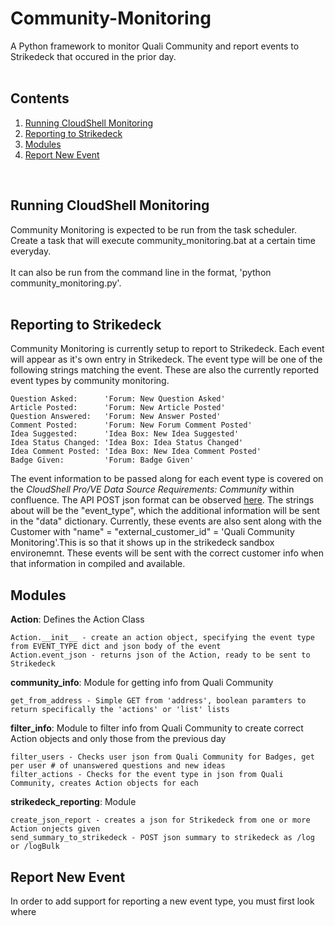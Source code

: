 # Community-Monitoring

A Python framework to monitor Quali Community and report events to Strikedeck that occured in the prior day. <br /><br />


## Contents
1. [Running CloudShell Monitoring](#running)
2. [Reporting to Strikedeck](#reporting)
3. [Modules](#modules)
4. [Report New Event](#report)
<br />


<a name="running"></a>
## Running CloudShell Monitoring

Community Monitoring is expected to be run from the task scheduler. Create a task that will execute community_monitoring.bat at a certain time everyday. <br /><br />
It can also be run from the command line in the format, 'python community_monitoring.py'.
<br /><br />


<a name="reporting"></a>
## Reporting to Strikedeck

Community Monitoring is currently setup to report to Strikedeck. Each event will appear as it's own entry in Strikedeck. The event type will be one of the following strings matching the event. These are also the currently reported event types by community monitoring.

    Question Asked:      'Forum: New Question Asked'
    Article Posted:      'Forum: New Article Posted'
    Question Answered:   'Forum: New Answer Posted'
    Comment Posted:      'Forum: New Forum Comment Posted'
    Idea Suggested:      'Idea Box: New Idea Suggested'
    Idea Status Changed: 'Idea Box: Idea Status Changed'
    Idea Comment Posted: 'Idea Box: New Idea Comment Posted'
    Badge Given:         'Forum: Badge Given'

The event information to be passed along for each event type is covered on the *CloudShell Pro/VE Data Source Requirements: Community* within confluence. The API POST json format can be observed [here](https://cs.strikedeck.com/knowledge/event-api-details). The strings about will be the "event_type", which the additional information will be sent in the "data" dictionary. Currently, these events are also sent along with the Customer with "name" = "external_customer_id" = 'Quali Community Monitoring'.This is so that it shows up in the strikedeck sandbox environemnt. These events will be sent with the correct customer info when that information in compiled and available.


<a name="modules"></a>
## Modules

**Action**: Defines the Action Class

    Action.__init__ - create an action object, specifying the event type from EVENT_TYPE dict and json body of the event  
    Action.event_json - returns json of the Action, ready to be sent to Strikedeck

**community_info**: Module for getting info from Quali Community

    get_from_address - Simple GET from 'address', boolean paramters to return specifically the 'actions' or 'list' lists
    
**filter_info**: Module to filter info from Quali Community to create correct Action objects and only those from the previous day

    filter_users - Checks user json from Quali Community for Badges, get per user # of unanswered questions and new ideas
    filter_actions - Checks for the event type in json from Quali Community, creates Action objects for each
    
**strikedeck_reporting**: Module 

    create_json_report - creates a json for Strikedeck from one or more Action onjects given
    send_summary_to_strikedeck - POST json summary to strikedeck as /log or /logBulk
    

<a name="report"></a>
## Report New Event

In order to add support for reporting a new event type, you must first look where




    
